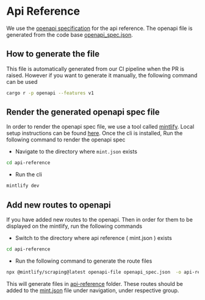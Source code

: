 # Api Reference

We use the [openapi specification](https://swagger.io/specification) for the api reference. The openapi file is generated from the code base [openapi_spec.json](openapi_spec.json).

## How to generate the file

This file is automatically generated from our CI pipeline when the PR is raised. However if you want to generate it manually, the following command can be used

```bash
cargo r -p openapi --features v1
```

## Render the generated openapi spec file

In order to render the openapi spec file, we use a tool called [mintlify](https://mintlify.com/). Local setup instructions can be found [here](https://mintlify.com/docs/development#development). Once the cli is installed, Run the following command to render the openapi spec

- Navigate to the directory where `mint.json` exists

```bash
cd api-reference
```

- Run the cli

```bash
mintlify dev
```

## Add new routes to openapi

If you have added new routes to the openapi. Then in order for them to be displayed on the mintlify, run the following commands

- Switch to the directory where api reference ( mint.json ) exists

```bash
cd api-reference
```

- Run the following command to generate the route files

```bash
npx @mintlify/scraping@latest openapi-file openapi_spec.json  -o api-reference
```

This will generate files in [api-reference](api-reference) folder. These routes should be added to the [mint.json](mint.json) file under navigation, under respective group.

